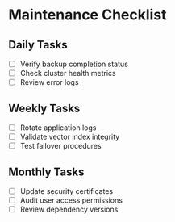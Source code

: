 # Maintenance Checklist

## Daily Tasks
- [ ] Verify backup completion status
- [ ] Check cluster health metrics
- [ ] Review error logs

## Weekly Tasks
- [ ] Rotate application logs
- [ ] Validate vector index integrity
- [ ] Test failover procedures

## Monthly Tasks
- [ ] Update security certificates
- [ ] Audit user access permissions
- [ ] Review dependency versions